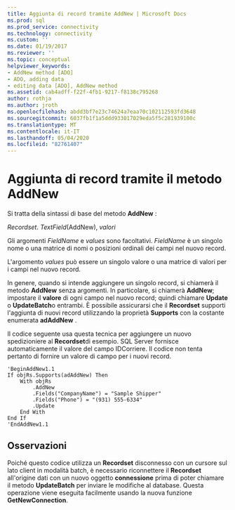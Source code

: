 ```yaml
---
title: Aggiunta di record tramite AddNew | Microsoft Docs
ms.prod: sql
ms.prod_service: connectivity
ms.technology: connectivity
ms.custom: ''
ms.date: 01/19/2017
ms.reviewer: ''
ms.topic: conceptual
helpviewer_keywords:
- AddNew method [ADO]
- ADO, adding data
- editing data [ADO], AddNew method
ms.assetid: cab4adff-f22f-4fb1-9217-f8138c795268
author: rothja
ms.author: jroth
ms.openlocfilehash: abdd3bf7e23c74624a7eaa70c102112593fd3648
ms.sourcegitcommit: 6037fb1f1a5ddd933017029eda5f5c281939100c
ms.translationtype: MT
ms.contentlocale: it-IT
ms.lasthandoff: 05/04/2020
ms.locfileid: "82761407"
---
```

# <a name="adding-records-using-addnew-method"></a>Aggiunta di record tramite il metodo AddNew
Si tratta della sintassi di base del metodo **AddNew** :

 *Recordset*. *TextField*(AddNew), *valori*

 Gli argomenti *FieldName* e *values* sono facoltativi. *FieldName* è un singolo nome o una matrice di nomi o posizioni ordinali dei campi nel nuovo record.

 L'argomento *values* può essere un singolo valore o una matrice di valori per i campi nel nuovo record.

 In genere, quando si intende aggiungere un singolo record, si chiamerà il metodo **AddNew** senza argomenti. In particolare, si chiamerà **AddNew**; impostare il **valore** di ogni campo nel nuovo record; quindi chiamare **Update** o **UpdateBatch**o entrambi. È possibile assicurarsi che il **Recordset** supporti l'aggiunta di nuovi record utilizzando la proprietà **Supports** con la costante enumerata **adAddNew** .

 Il codice seguente usa questa tecnica per aggiungere un nuovo spedizioniere al **Recordset**di esempio. SQL Server fornisce automaticamente il valore del campo IDCorriere. Il codice non tenta pertanto di fornire un valore di campo per i nuovi record.

```
'BeginAddNew1.1
If objRs.Supports(adAddNew) Then
    With objRs
        .AddNew
        .Fields("CompanyName") = "Sample Shipper"
        .Fields("Phone") = "(931) 555-6334"
        .Update
    End With
End If
'EndAddNew1.1
```

## <a name="remarks"></a>Osservazioni
 Poiché questo codice utilizza un **Recordset** disconnesso con un cursore sul lato client in modalità batch, è necessario riconnettere il **Recordset** all'origine dati con un nuovo oggetto **connessione** prima di poter chiamare il metodo **UpdateBatch** per inviare le modifiche al database. Questa operazione viene eseguita facilmente usando la nuova funzione **GetNewConnection**.
